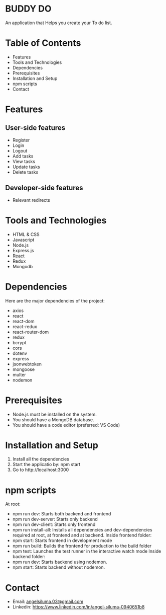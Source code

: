 # BUDDY DO
An application that Helps you create your To do list.
# Table of Contents
- Features
- Tools and Technologies
- Dependencies
- Prerequisites
- Installation and Setup
- npm scripts
- Contact
# Features
## User-side features
- Register
- Login
- Logout
- Add tasks
- View tasks
- Update tasks
- Delete tasks
## Developer-side features
- Relevant redirects
# Tools and Technologies
- HTML & CSS
- Javascript
- Node.js
- Express.js
- React
- Redux
- Mongodb
# Dependencies
Here are the major dependencies of the project:
- axios
- react
- react-dom
- react-redux
- react-router-dom
- redux
- bcrypt
- cors
- dotenv
- express
- jsonwebtoken
- mongoose
- multer
- nodemon
# Prerequisites
- Node.js must be installed on the system.
- You should have a MongoDB database.
- You should have a code editor (preferred: VS Code)
# Installation and Setup
1. Install all the dependencies
2. Start the applicatio by: npm start
3. Go to http://localhost:3000
# npm scripts
At root:
- npm run dev: Starts both backend and frontend
- npm run dev-server: Starts only backend
- npm run dev-client: Starts only frontend
- npm run install-all: Installs all dependencies and dev-dependencies required at root, at frontend and at backend.
Inside frontend folder:
- npm start: Starts frontend in development mode
- npm run build: Builds the frontend for production to the build folder
- npm test: Launches the test runner in the interactive watch mode
Inside backend folder:
- npm run dev: Starts backend using nodemon.
- npm start: Starts backend without nodemon.
# Contact
- Email: angelsiluma.03@gmail.com
- Linkedin: https://www.linkedin.com/in/angel-siluma-0940651b8